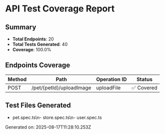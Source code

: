 # API Test Coverage Report

## Summary
- **Total Endpoints**: 20
- **Total Tests Generated**: 40
- **Coverage**: 100.0%

## Endpoints Coverage

| Method | Path | Operation ID | Status |
|--------|------|--------------|--------|
| POST | /pet/{petId}/uploadImage | uploadFile | ✅ Covered |\n| POST | /pet | addPet | ✅ Covered |\n| PUT | /pet | updatePet | ✅ Covered |\n| GET | /pet/findByStatus | findPetsByStatus | ✅ Covered |\n| GET | /pet/findByTags | findPetsByTags | ✅ Covered |\n| GET | /pet/{petId} | getPetById | ✅ Covered |\n| POST | /pet/{petId} | updatePetWithForm | ✅ Covered |\n| DELETE | /pet/{petId} | deletePet | ✅ Covered |\n| GET | /store/inventory | getInventory | ✅ Covered |\n| POST | /store/order | placeOrder | ✅ Covered |\n| GET | /store/order/{orderId} | getOrderById | ✅ Covered |\n| DELETE | /store/order/{orderId} | deleteOrder | ✅ Covered |\n| POST | /user/createWithList | createUsersWithListInput | ✅ Covered |\n| GET | /user/{username} | getUserByName | ✅ Covered |\n| PUT | /user/{username} | updateUser | ✅ Covered |\n| DELETE | /user/{username} | deleteUser | ✅ Covered |\n| GET | /user/login | loginUser | ✅ Covered |\n| GET | /user/logout | logoutUser | ✅ Covered |\n| POST | /user/createWithArray | createUsersWithArrayInput | ✅ Covered |\n| POST | /user | createUser | ✅ Covered |

## Test Files Generated
- pet.spec.ts\n- store.spec.ts\n- user.spec.ts

Generated on: 2025-08-17T11:28:10.253Z
